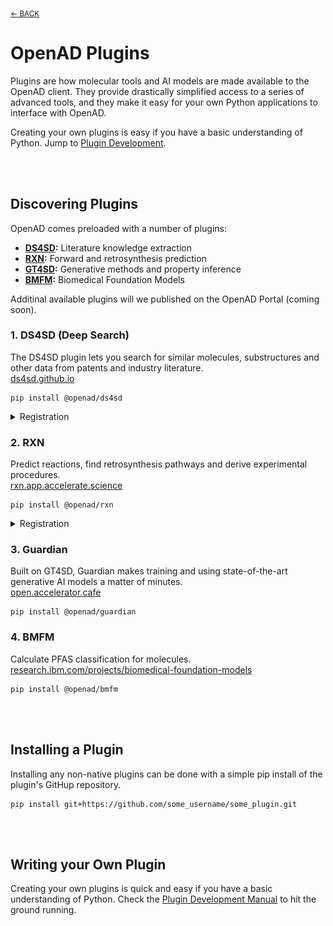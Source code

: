 <sub>[&larr; BACK](./README.md#openad)</sub>

# OpenAD Plugins

<!-- about_plugin -->
Plugins are how molecular tools and AI models are made available to the OpenAD client. They provide drastically simplified access to a series of advanced tools, and they make it easy for your own Python applications to interface with OpenAD.

Creating your own plugins is easy if you have a basic understanding of Python.<!-- /about_plugin --> Jump to [Plugin Development](README_plugins_development.md).

<br><br>

## Discovering Plugins

OpenAD comes preloaded with a number of plugins:

- **[DS4SD](#1-ds4sd-deep-search):** Literature knowledge extraction
- **[RXN](#2-rxn):** Forward and retrosynthesis prediction
- **[GT4SD](#3-guardian):** Generative methods and property inference <!-- https://github.com/GT4SD/gt4sd-core -->
- **[BMFM](#4-bmfm):** Biomedical Foundation Models

Additinal available plugins will we published on the OpenAD Portal (coming soon).

### 1. DS4SD (Deep Search)
The DS4SD plugin lets you search for similar molecules, substructures and other data from patents and industry literature.<br>
[ds4sd.github.io](https://ds4sd.github.io/)

    pip install @openad/ds4sd

<details>
<summary>Registration</summary>
<div markdown="block">

1. First, you'll need to generate an API key on the Deep Search website.

    - Visit the Deep Search website and create an account:<br>
      [deepsearch-experience.res.ibm.com](https://deepsearch-experience.res.ibm.com)<br>
    - Once logged in, click the `Toolkit / API` icon in the top right hand corner, then open the HTTP section
    - Click the "Generate new API key" button<br>
      <br>
      <a href="https://raw.githubusercontent.com/acceleratedscience/open-ad-toolkit/main/assets/ds4sd-api-key.png" target="_blank"><img src="https://raw.githubusercontent.com/acceleratedscience/open-ad-toolkit/main/assets/ds4sd-api-key.png" /></a>

2. Once inside the OpenAD client, you'll be prompted to authenticate when activating the Deep Search (DS4SD) toolkit. When running `set context ds4sd` :

    - **Hostname:** Default: [https://sds.app.accelerate.science](https://sds.app.accelerate.science)
    - **Email:** Your email
    - **API_key:** The DS4SD API key you obtained following the instructions above.

3. You should get a message saying you successfully logged in.

    > **Note:** Your DS4SD auth config file is saved as `~/.openad/deepsearch_api.cred`. If you ever want to reset your DS4SD login information you can run `set context ds4sd reset`, or you can delete this file.<br>

</div>
</details>

### 2. RXN
Predict reactions, find retrosynthesis pathways and derive experimental procedures.<br>
[rxn.app.accelerate.science](https://rxn.app.accelerate.science/)

    pip install @openad/rxn

<details>
<summary>Registration</summary>
<div markdown="block">

1. First, you'll need to generate an API key on the RXN website.

    - Sign up for an RXN account at [rxn.app.accelerate.science](https://rxn.app.accelerate.science)
    - Obtain your API key by clicking the user profile icon in the top right hand corner and select "Account", then select the "My keys" tab.<br>
      <br>
      <a href="https://raw.githubusercontent.com/acceleratedscience/open-ad-toolkit/main/assets/rxn-api-key.png" target="_blank"><img src="https://raw.githubusercontent.com/acceleratedscience/open-ad-toolkit/main/assets/rxn-api-key.png" /></a>

2. When setting the context to RXN using `set context rxn` you'll be prompted to create a new auth configuration file:

    - **Hostname:** Default: [https://rxn.app.accelerate.science](https://rxn.app.accelerate.science)<br>
    - **API_key:** The RXN API key you obtained following the instructions above.

3. You should get a message saying you successfully logged in.<br>

    > **Note:** Your RXN auth config file is saved as `~/.openad/rxn_api.cred`. If you ever want to reset your RXN login information you can run `set context rxn reset`, or you can delete this file.<br>

</div>
</details>

### 3. Guardian
Built on GT4SD, Guardian makes training and using state-of-the-art generative AI models a matter of minutes.<br>
[open.accelerator.cafe](https://open.accelerator.cafe/)

    pip install @openad/guardian

### 4. BMFM
Calculate PFAS classification for molecules.<br>
[research.ibm.com/projects/biomedical-foundation-models](https://research.ibm.com/projects/biomedical-foundation-models)

    pip install @openad/bmfm


<br><br>

## Installing a Plugin

Installing any non-native plugins can be done with a simple pip install of the plugin's GitHup repository.

    pip install git+https://github.com/some_username/some_plugin.git

<br><br>

## Writing your Own Plugin

Creating your own plugins is quick and easy if you have a basic understanding of Python. Check the [Plugin Development Manual](README_plugins_development.md) to hit the ground running.
